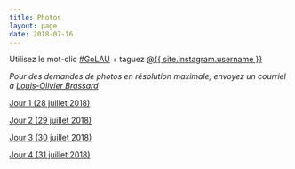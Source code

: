 ```yaml
---
title: Photos
layout: page
date: 2018-07-16
---
```


Utilisez le mot-clic [#GoLAU](https://www.instagram.com/explore/tags/golau/) + taguez [@{{ site.instagram.username }}](https://www.instagram.com/athlaurentides)

_Pour des demandes de photos en résolution maximale, envoyez un courriel à [Louis-Olivier Brassard](mailto:louis@corsaire-chaparral.org)_


[Jour 1 (28 juillet 2018)](2018/jour-1)

[Jour 2 (29 juillet 2018)](2018/jour-2)

[Jour 3 (30 juillet 2018)](2018/jour-3)

[Jour 4 (31 juillet 2018)](2018/jour-4)

